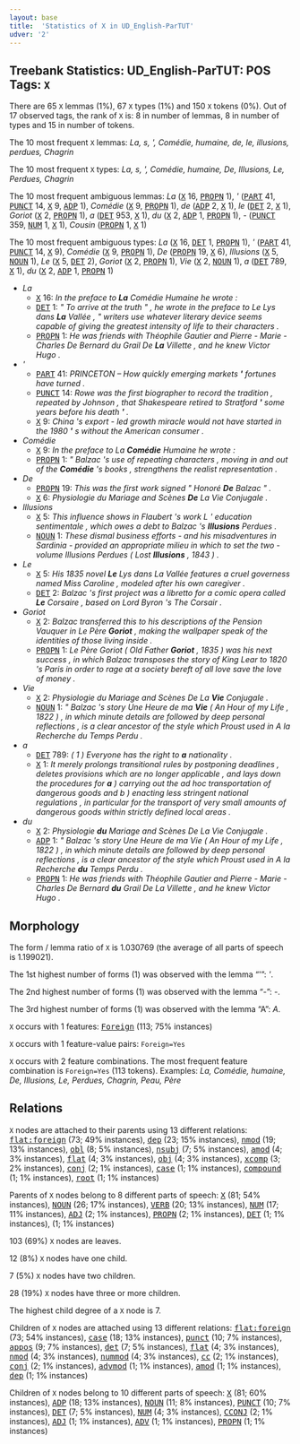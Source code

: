 ```yaml
---
layout: base
title:  'Statistics of X in UD_English-ParTUT'
udver: '2'
---
```


## Treebank Statistics: UD_English-ParTUT: POS Tags: `X`

There are 65 `X` lemmas (1%), 67 `X` types (1%) and 150 `X` tokens (0%).
Out of 17 observed tags, the rank of `X` is: 8 in number of lemmas, 8 in number of types and 15 in number of tokens.

The 10 most frequent `X` lemmas: <em>La, s, ', Comédie, humaine, de, le, illusions, perdues, Chagrin</em>

The 10 most frequent `X` types:  <em>La, s, ', Comédie, humaine, De, Illusions, Le, Perdues, Chagrin</em>

The 10 most frequent ambiguous lemmas: <em>La</em> (<tt><a href="en_partut-pos-X.html">X</a></tt> 16, <tt><a href="en_partut-pos-PROPN.html">PROPN</a></tt> 1), <em>'</em> (<tt><a href="en_partut-pos-PART.html">PART</a></tt> 41, <tt><a href="en_partut-pos-PUNCT.html">PUNCT</a></tt> 14, <tt><a href="en_partut-pos-X.html">X</a></tt> 9, <tt><a href="en_partut-pos-ADP.html">ADP</a></tt> 1), <em>Comédie</em> (<tt><a href="en_partut-pos-X.html">X</a></tt> 9, <tt><a href="en_partut-pos-PROPN.html">PROPN</a></tt> 1), <em>de</em> (<tt><a href="en_partut-pos-ADP.html">ADP</a></tt> 2, <tt><a href="en_partut-pos-X.html">X</a></tt> 1), <em>le</em> (<tt><a href="en_partut-pos-DET.html">DET</a></tt> 2, <tt><a href="en_partut-pos-X.html">X</a></tt> 1), <em>Goriot</em> (<tt><a href="en_partut-pos-X.html">X</a></tt> 2, <tt><a href="en_partut-pos-PROPN.html">PROPN</a></tt> 1), <em>a</em> (<tt><a href="en_partut-pos-DET.html">DET</a></tt> 953, <tt><a href="en_partut-pos-X.html">X</a></tt> 1), <em>du</em> (<tt><a href="en_partut-pos-X.html">X</a></tt> 2, <tt><a href="en_partut-pos-ADP.html">ADP</a></tt> 1, <tt><a href="en_partut-pos-PROPN.html">PROPN</a></tt> 1), <em>-</em> (<tt><a href="en_partut-pos-PUNCT.html">PUNCT</a></tt> 359, <tt><a href="en_partut-pos-NUM.html">NUM</a></tt> 1, <tt><a href="en_partut-pos-X.html">X</a></tt> 1), <em>Cousin</em> (<tt><a href="en_partut-pos-PROPN.html">PROPN</a></tt> 1, <tt><a href="en_partut-pos-X.html">X</a></tt> 1)

The 10 most frequent ambiguous types:  <em>La</em> (<tt><a href="en_partut-pos-X.html">X</a></tt> 16, <tt><a href="en_partut-pos-DET.html">DET</a></tt> 1, <tt><a href="en_partut-pos-PROPN.html">PROPN</a></tt> 1), <em>'</em> (<tt><a href="en_partut-pos-PART.html">PART</a></tt> 41, <tt><a href="en_partut-pos-PUNCT.html">PUNCT</a></tt> 14, <tt><a href="en_partut-pos-X.html">X</a></tt> 9), <em>Comédie</em> (<tt><a href="en_partut-pos-X.html">X</a></tt> 9, <tt><a href="en_partut-pos-PROPN.html">PROPN</a></tt> 1), <em>De</em> (<tt><a href="en_partut-pos-PROPN.html">PROPN</a></tt> 19, <tt><a href="en_partut-pos-X.html">X</a></tt> 6), <em>Illusions</em> (<tt><a href="en_partut-pos-X.html">X</a></tt> 5, <tt><a href="en_partut-pos-NOUN.html">NOUN</a></tt> 1), <em>Le</em> (<tt><a href="en_partut-pos-X.html">X</a></tt> 5, <tt><a href="en_partut-pos-DET.html">DET</a></tt> 2), <em>Goriot</em> (<tt><a href="en_partut-pos-X.html">X</a></tt> 2, <tt><a href="en_partut-pos-PROPN.html">PROPN</a></tt> 1), <em>Vie</em> (<tt><a href="en_partut-pos-X.html">X</a></tt> 2, <tt><a href="en_partut-pos-NOUN.html">NOUN</a></tt> 1), <em>a</em> (<tt><a href="en_partut-pos-DET.html">DET</a></tt> 789, <tt><a href="en_partut-pos-X.html">X</a></tt> 1), <em>du</em> (<tt><a href="en_partut-pos-X.html">X</a></tt> 2, <tt><a href="en_partut-pos-ADP.html">ADP</a></tt> 1, <tt><a href="en_partut-pos-PROPN.html">PROPN</a></tt> 1)


* <em>La</em>
  * <tt><a href="en_partut-pos-X.html">X</a></tt> 16: <em>In the preface to <b>La</b> Comédie Humaine he wrote :</em>
  * <tt><a href="en_partut-pos-DET.html">DET</a></tt> 1: <em>" To arrive at the truth " , he wrote in the preface to Le Lys dans <b>La</b> Vallée , " writers use whatever literary device seems capable of giving the greatest intensity of life to their characters .</em>
  * <tt><a href="en_partut-pos-PROPN.html">PROPN</a></tt> 1: <em>He was friends with Théophile Gautier and Pierre - Marie - Charles De Bernard du Grail De <b>La</b> Villette , and he knew Victor Hugo .</em>
* <em>'</em>
  * <tt><a href="en_partut-pos-PART.html">PART</a></tt> 41: <em>PRINCETON – How quickly emerging markets <b>'</b> fortunes have turned .</em>
  * <tt><a href="en_partut-pos-PUNCT.html">PUNCT</a></tt> 14: <em>Rowe was the first biographer to record the tradition , repeated by Johnson , that Shakespeare retired to Stratford <b>'</b> some years before his death <b>'</b> .</em>
  * <tt><a href="en_partut-pos-X.html">X</a></tt> 9: <em>China 's export - led growth miracle would not have started in the 1980 <b>'</b> s without the American consumer .</em>
* <em>Comédie</em>
  * <tt><a href="en_partut-pos-X.html">X</a></tt> 9: <em>In the preface to La <b>Comédie</b> Humaine he wrote :</em>
  * <tt><a href="en_partut-pos-PROPN.html">PROPN</a></tt> 1: <em>" Balzac 's use of repeating characters , moving in and out of the <b>Comédie</b> 's books , strengthens the realist representation .</em>
* <em>De</em>
  * <tt><a href="en_partut-pos-PROPN.html">PROPN</a></tt> 19: <em>This was the first work signed " Honoré <b>De</b> Balzac " .</em>
  * <tt><a href="en_partut-pos-X.html">X</a></tt> 6: <em>Physiologie du Mariage and Scènes <b>De</b> La Vie Conjugale .</em>
* <em>Illusions</em>
  * <tt><a href="en_partut-pos-X.html">X</a></tt> 5: <em>This influence shows in Flaubert 's work L ' education sentimentale , which owes a debt to Balzac 's <b>Illusions</b> Perdues .</em>
  * <tt><a href="en_partut-pos-NOUN.html">NOUN</a></tt> 1: <em>These dismal business efforts - and his misadventures in Sardinia - provided an appropriate milieu in which to set the two - volume Illusions Perdues ( Lost <b>Illusions</b> , 1843 ) .</em>
* <em>Le</em>
  * <tt><a href="en_partut-pos-X.html">X</a></tt> 5: <em>His 1835 novel <b>Le</b> Lys dans La Vallée features a cruel governess named Miss Caroline , modeled after his own caregiver .</em>
  * <tt><a href="en_partut-pos-DET.html">DET</a></tt> 2: <em>Balzac 's first project was a libretto for a comic opera called <b>Le</b> Corsaire , based on Lord Byron 's The Corsair .</em>
* <em>Goriot</em>
  * <tt><a href="en_partut-pos-X.html">X</a></tt> 2: <em>Balzac transferred this to his descriptions of the Pension Vauquer in Le Père <b>Goriot</b> , making the wallpaper speak of the identities of those living inside .</em>
  * <tt><a href="en_partut-pos-PROPN.html">PROPN</a></tt> 1: <em>Le Père Goriot ( Old Father <b>Goriot</b> , 1835 ) was his next success , in which Balzac transposes the story of King Lear to 1820 's Paris in order to rage at a society bereft of all love save the love of money .</em>
* <em>Vie</em>
  * <tt><a href="en_partut-pos-X.html">X</a></tt> 2: <em>Physiologie du Mariage and Scènes De La <b>Vie</b> Conjugale .</em>
  * <tt><a href="en_partut-pos-NOUN.html">NOUN</a></tt> 1: <em>" Balzac 's story Une Heure de ma <b>Vie</b> ( An Hour of my Life , 1822 ) , in which minute details are followed by deep personal reflections , is a clear ancestor of the style which Proust used in A la Recherche du Temps Perdu .</em>
* <em>a</em>
  * <tt><a href="en_partut-pos-DET.html">DET</a></tt> 789: <em>( 1 ) Everyone has the right to <b>a</b> nationality .</em>
  * <tt><a href="en_partut-pos-X.html">X</a></tt> 1: <em>It merely prolongs transitional rules by postponing deadlines , deletes provisions which are no longer applicable , and lays down the procedures for <b>a</b> ) carrying out the ad hoc transportation of dangerous goods and b ) enacting less stringent national regulations , in particular for the transport of very small amounts of dangerous goods within strictly defined local areas .</em>
* <em>du</em>
  * <tt><a href="en_partut-pos-X.html">X</a></tt> 2: <em>Physiologie <b>du</b> Mariage and Scènes De La Vie Conjugale .</em>
  * <tt><a href="en_partut-pos-ADP.html">ADP</a></tt> 1: <em>" Balzac 's story Une Heure de ma Vie ( An Hour of my Life , 1822 ) , in which minute details are followed by deep personal reflections , is a clear ancestor of the style which Proust used in A la Recherche <b>du</b> Temps Perdu .</em>
  * <tt><a href="en_partut-pos-PROPN.html">PROPN</a></tt> 1: <em>He was friends with Théophile Gautier and Pierre - Marie - Charles De Bernard <b>du</b> Grail De La Villette , and he knew Victor Hugo .</em>

## Morphology

The form / lemma ratio of `X` is 1.030769 (the average of all parts of speech is 1.199021).

The 1st highest number of forms (1) was observed with the lemma “'”: <em>'</em>.

The 2nd highest number of forms (1) was observed with the lemma “-”: <em>-</em>.

The 3rd highest number of forms (1) was observed with the lemma “A”: <em>A</em>.

`X` occurs with 1 features: <tt><a href="en_partut-feat-Foreign.html">Foreign</a></tt> (113; 75% instances)

`X` occurs with 1 feature-value pairs: `Foreign=Yes`

`X` occurs with 2 feature combinations.
The most frequent feature combination is `Foreign=Yes` (113 tokens).
Examples: <em>La, Comédie, humaine, De, Illusions, Le, Perdues, Chagrin, Peau, Père</em>


## Relations

`X` nodes are attached to their parents using 13 different relations: <tt><a href="en_partut-dep-flat-foreign.html">flat:foreign</a></tt> (73; 49% instances), <tt><a href="en_partut-dep-dep.html">dep</a></tt> (23; 15% instances), <tt><a href="en_partut-dep-nmod.html">nmod</a></tt> (19; 13% instances), <tt><a href="en_partut-dep-obl.html">obl</a></tt> (8; 5% instances), <tt><a href="en_partut-dep-nsubj.html">nsubj</a></tt> (7; 5% instances), <tt><a href="en_partut-dep-amod.html">amod</a></tt> (4; 3% instances), <tt><a href="en_partut-dep-flat.html">flat</a></tt> (4; 3% instances), <tt><a href="en_partut-dep-obj.html">obj</a></tt> (4; 3% instances), <tt><a href="en_partut-dep-xcomp.html">xcomp</a></tt> (3; 2% instances), <tt><a href="en_partut-dep-conj.html">conj</a></tt> (2; 1% instances), <tt><a href="en_partut-dep-case.html">case</a></tt> (1; 1% instances), <tt><a href="en_partut-dep-compound.html">compound</a></tt> (1; 1% instances), <tt><a href="en_partut-dep-root.html">root</a></tt> (1; 1% instances)

Parents of `X` nodes belong to 8 different parts of speech: <tt><a href="en_partut-pos-X.html">X</a></tt> (81; 54% instances), <tt><a href="en_partut-pos-NOUN.html">NOUN</a></tt> (26; 17% instances), <tt><a href="en_partut-pos-VERB.html">VERB</a></tt> (20; 13% instances), <tt><a href="en_partut-pos-NUM.html">NUM</a></tt> (17; 11% instances), <tt><a href="en_partut-pos-ADJ.html">ADJ</a></tt> (2; 1% instances), <tt><a href="en_partut-pos-PROPN.html">PROPN</a></tt> (2; 1% instances), <tt><a href="en_partut-pos-DET.html">DET</a></tt> (1; 1% instances),  (1; 1% instances)

103 (69%) `X` nodes are leaves.

12 (8%) `X` nodes have one child.

7 (5%) `X` nodes have two children.

28 (19%) `X` nodes have three or more children.

The highest child degree of a `X` node is 7.

Children of `X` nodes are attached using 13 different relations: <tt><a href="en_partut-dep-flat-foreign.html">flat:foreign</a></tt> (73; 54% instances), <tt><a href="en_partut-dep-case.html">case</a></tt> (18; 13% instances), <tt><a href="en_partut-dep-punct.html">punct</a></tt> (10; 7% instances), <tt><a href="en_partut-dep-appos.html">appos</a></tt> (9; 7% instances), <tt><a href="en_partut-dep-det.html">det</a></tt> (7; 5% instances), <tt><a href="en_partut-dep-flat.html">flat</a></tt> (4; 3% instances), <tt><a href="en_partut-dep-nmod.html">nmod</a></tt> (4; 3% instances), <tt><a href="en_partut-dep-nummod.html">nummod</a></tt> (4; 3% instances), <tt><a href="en_partut-dep-cc.html">cc</a></tt> (2; 1% instances), <tt><a href="en_partut-dep-conj.html">conj</a></tt> (2; 1% instances), <tt><a href="en_partut-dep-advmod.html">advmod</a></tt> (1; 1% instances), <tt><a href="en_partut-dep-amod.html">amod</a></tt> (1; 1% instances), <tt><a href="en_partut-dep-dep.html">dep</a></tt> (1; 1% instances)

Children of `X` nodes belong to 10 different parts of speech: <tt><a href="en_partut-pos-X.html">X</a></tt> (81; 60% instances), <tt><a href="en_partut-pos-ADP.html">ADP</a></tt> (18; 13% instances), <tt><a href="en_partut-pos-NOUN.html">NOUN</a></tt> (11; 8% instances), <tt><a href="en_partut-pos-PUNCT.html">PUNCT</a></tt> (10; 7% instances), <tt><a href="en_partut-pos-DET.html">DET</a></tt> (7; 5% instances), <tt><a href="en_partut-pos-NUM.html">NUM</a></tt> (4; 3% instances), <tt><a href="en_partut-pos-CCONJ.html">CCONJ</a></tt> (2; 1% instances), <tt><a href="en_partut-pos-ADJ.html">ADJ</a></tt> (1; 1% instances), <tt><a href="en_partut-pos-ADV.html">ADV</a></tt> (1; 1% instances), <tt><a href="en_partut-pos-PROPN.html">PROPN</a></tt> (1; 1% instances)

